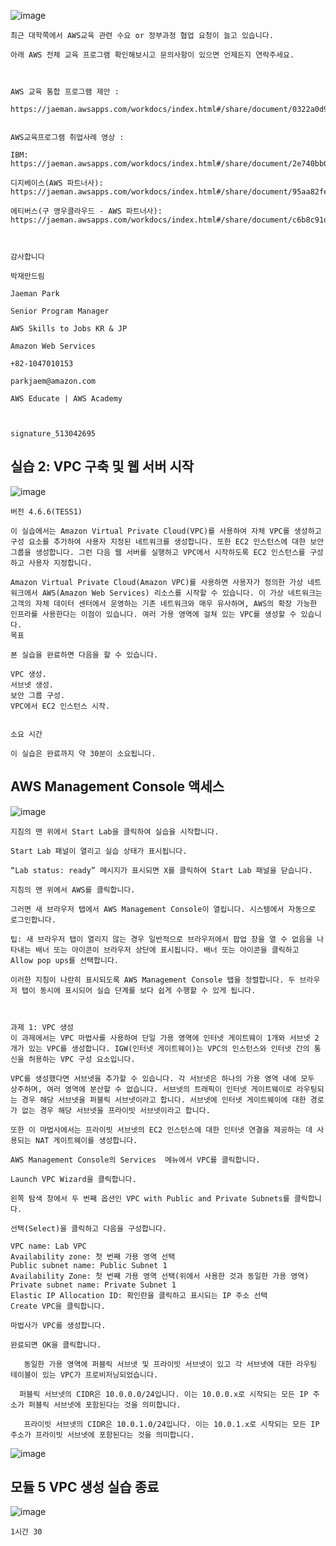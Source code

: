 ![image](https://github.com/chihyeonWON/Amazon_Web_Service/assets/58906858/2bf3d35a-b9a2-41f5-bbd5-43acf7ec6da4)
```
최근 대학쪽에서 AWS교육 관련 수요 or 정부과정 협업 요청이 늘고 있습니다.

아래 AWS 전체 교육 프로그램 확인해보시고 문의사항이 있으면 언제든지 연락주세요.

 

AWS 교육 통합 프로그램 제안 :

https://jaeman.awsapps.com/workdocs/index.html#/share/document/0322a0d99cba2b790a0037f382b5919aeeded29da1c5a241c604cb7c4a1d5dfc
 

AWS교육프로그램 취업사례 영상 :

IBM:
https://jaeman.awsapps.com/workdocs/index.html#/share/document/2e740bb0eaa265e3edce4169f1b67c69cacabed9b9c46fea97bce5330bfe1258

디지베이스(AWS 파트너사):
https://jaeman.awsapps.com/workdocs/index.html#/share/document/95aa82fe88e22efb9564c2fae79df9a2ba31f15cd90c8102132b27856dc33a75

에티버스(구 영우클라우드 - AWS 파트너사):
https://jaeman.awsapps.com/workdocs/index.html#/share/document/c6b8c91d5c9a8fff9a70e11e69aea232e8f5847ff843224dfdf1926479fceb38

 

감사합니다

박재만드림

Jaeman Park

Senior Program Manager

AWS Skills to Jobs KR & JP

Amazon Web Services

+82-1047010153

parkjaem@amazon.com

AWS Educate | AWS Academy

 

signature_513042695
```

## 실습 2: VPC 구축 및 웹 서버 시작
![image](https://github.com/chihyeonWON/Amazon_Web_Service/assets/58906858/1b7a8ccd-2be1-424e-a165-b419a6893fcf)
```
버전 4.6.6(TESS1)

이 실습에서는 Amazon Virtual Private Cloud(VPC)를 사용하여 자체 VPC를 생성하고 구성 요소를 추가하여 사용자 지정된 네트워크를 생성합니다. 또한 EC2 인스턴스에 대한 보안 그룹을 생성합니다. 그런 다음 웹 서버를 실행하고 VPC에서 시작하도록 EC2 인스턴스를 구성하고 사용자 지정합니다.

Amazon Virtual Private Cloud(Amazon VPC)를 사용하면 사용자가 정의한 가상 네트워크에서 AWS(Amazon Web Services) 리소스를 시작할 수 있습니다. 이 가상 네트워크는 고객의 자체 데이터 센터에서 운영하는 기존 네트워크와 매우 유사하며, AWS의 확장 가능한 인프라를 사용한다는 이점이 있습니다. 여러 가용 영역에 걸쳐 있는 VPC를 생성할 수 있습니다.
목표

본 실습을 완료하면 다음을 할 수 있습니다.

VPC 생성.
서브넷 생성.
보안 그룹 구성.
VPC에서 EC2 인스턴스 시작.
 

소요 시간

이 실습은 완료까지 약 30분이 소요됩니다.
```
## AWS Management Console 액세스
![image](https://github.com/chihyeonWON/Amazon_Web_Service/assets/58906858/dc5f8ae4-0456-45d8-89d5-331b49608cc3)

```
지침의 맨 위에서 Start Lab을 클릭하여 실습을 시작합니다.

Start Lab 패널이 열리고 실습 상태가 표시됩니다.

“Lab status: ready” 메시지가 표시되면 X를 클릭하여 Start Lab 패널을 닫습니다.

지침의 맨 위에서 AWS를 클릭합니다.

그러면 새 브라우저 탭에서 AWS Management Console이 열립니다. 시스템에서 자동으로 로그인합니다.

팁: 새 브라우저 탭이 열리지 않는 경우 일반적으로 브라우저에서 팝업 창을 열 수 없음을 나타내는 배너 또는 아이콘이 브라우저 상단에 표시됩니다. 배너 또는 아이콘을 클릭하고 Allow pop ups를 선택합니다.

이러한 지침이 나란히 표시되도록 AWS Management Console 탭을 정렬합니다. 두 브라우저 탭이 동시에 표시되어 실습 단계를 보다 쉽게 수행할 수 있게 됩니다.

 

과제 1: VPC 생성
이 과제에서는 VPC 마법사를 사용하여 단일 가용 영역에 인터넷 게이트웨이 1개와 서브넷 2개가 있는 VPC를 생성합니다. IGW(인터넷 게이트웨이)는 VPC의 인스턴스와 인터넷 간의 통신을 허용하는 VPC 구성 요소입니다.

VPC를 생성했다면 서브넷을 추가할 수 있습니다. 각 서브넷은 하나의 가용 영역 내에 모두 상주하며, 여러 영역에 분산할 수 없습니다. 서브넷의 트래픽이 인터넷 게이트웨이로 라우팅되는 경우 해당 서브넷을 퍼블릭 서브넷이라고 합니다. 서브넷에 인터넷 게이트웨이에 대한 경로가 없는 경우 해당 서브넷을 프라이빗 서브넷이라고 합니다.

또한 이 마법사에서는 프라이빗 서브넷의 EC2 인스턴스에 대한 인터넷 연결을 제공하는 데 사용되는 NAT 게이트웨이를 생성합니다.

AWS Management Console의 Services  메뉴에서 VPC를 클릭합니다.

Launch VPC Wizard을 클릭합니다.

왼쪽 탐색 창에서 두 번째 옵션인 VPC with Public and Private Subnets를 클릭합니다.

선택(Select)을 클릭하고 다음을 구성합니다.

VPC name: Lab VPC
Availability zone: 첫 번째 가용 영역 선택
Public subnet name: Public Subnet 1
Availability Zone: 첫 번째 가용 영역 선택(위에서 사용한 것과 동일한 가용 영역)
Private subnet name: Private Subnet 1
Elastic IP Allocation ID: 확인란을 클릭하고 표시되는 IP 주소 선택
Create VPC을 클릭합니다.

마법사가 VPC를 생성합니다.

완료되면 OK을 클릭합니다.

   동일한 가용 영역에 퍼블릭 서브넷 및 프라이빗 서브넷이 있고 각 서브넷에 대한 라우팅 테이블이 있는 VPC가 프로비저닝되었습니다.

  퍼블릭 서브넷의 CIDR은 10.0.0.0/24입니다. 이는 10.0.0.x로 시작되는 모든 IP 주소가 퍼블릭 서브넷에 포함된다는 것을 의미합니다.

   프라이빗 서브넷의 CIDR은 10.0.1.0/24입니다. 이는 10.0.1.x로 시작되는 모든 IP 주소가 프라이빗 서브넷에 포함된다는 것을 의미합니다.
```
![image](https://github.com/chihyeonWON/Amazon_Web_Service/assets/58906858/1d5d8281-05fc-4fb0-8309-ebdbdb68f641)

## 모듈 5 VPC 생성 실습 종료
![image](https://github.com/chihyeonWON/Amazon_Web_Service/assets/58906858/af1faa11-e2c2-4705-a693-4613d1830ab2)
```
1시간 30
```
